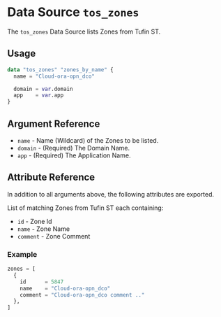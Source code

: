 # Data Source `tos_zones`

The `tos_zones` Data Source lists Zones from Tufin ST.

## Usage

```terraform
data "tos_zones" "zones_by_name" {
  name = "Cloud-ora-opn_dco"

  domain = var.domain
  app    = var.app
}
```

## Argument Reference

* `name` - Name (Wildcard) of the Zones to be listed.
* `domain` - (Required) The Domain Name.
* `app` - (Required) The Application Name.

## Attribute Reference

In addition to all arguments above, the following attributes are exported.

List of matching Zones from Tufin ST each containing:

* `id` - Zone Id
* `name` - Zone Name
* `comment` - Zone Comment

### Example

```terraform
zones = [
  {
    id      = 5847
    name    = "Cloud-ora-opn_dco"
    comment = "Cloud-ora-opn_dco comment .."
  },
]
```
